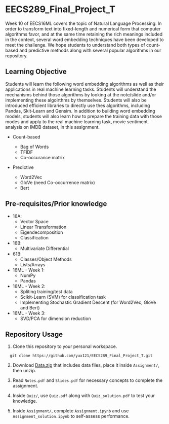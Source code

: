 # EECS289_Final_Project_T
Week 10 of EECS16ML covers the topic of Natural Language Processing. In order to transform text into fixed-length and numerical form that computer algorithms favor, and at the same time retaining the rich meanings included in the context, several word embedding techniques have been developed to meet the challenge. We hope students to understand both types of count-based and predictive methods along with several popular algorithms in our repository. 

## Learning Objective
  Students will learn the following word embedding algorithms as well as their applications in real machine learning tasks. Students will understand the mechanisms behind those algorithms by looking at the note/slide and/or implementing these algoirthms by themselves. Students will also be introduced efficient libraries to directly use thes algorithms, including Pandas, Skit-Learn and Gensim. In addition to building word embedding models, students will also learn how to prepare the training data with those modes and apply to the real machine learning task, movie sentiment analysis on IMDB dataset, in this assignment.
  
  * Count-based
    * Bag of Words
    * TFIDF
    * Co-occurance matrix
  
  * Predictive
    * Word2Vec
    * GloVe (need Co-occurrence matrix)
    * Bert

## Pre-requisites/Prior knowledge 
  * 16A:
    * Vector Space
    * Linear Transformation
    * Eigendecomposition
    * Classification
  * 16B: 
    * Multivariate Differential
  * 61B:
    * Classes/Object Methods
    * Lists/Arrays
  * 16ML - Week 1: 
    * NumPy
    * Pandas 
  * 16ML - Week 2: 
    * Spliting training/test data
    * Scikit-Learn (SVM) for classification task 
    * Implementing Stochastic Gradient Descent (for Word2Vec, GloVe and Bert)
  * 16ML - Week 3: 
    * SVD/PCA for dimension reduction

## Repository Usage

  1. Clone this repository to your personal workspace.
  ```
    git clone https://github.com/yux121/EECS289_Final_Project_T.git
  ```
  
  2. Download [Data.zip](link) that includes data files, place it inside `Assignment/`, then unzip.
  
  3. Read `Notes.pdf` and `Slides.pdf` for necessary concepts to complete the assignment.
  
  4. Inside `Quiz/`, use `Quiz.pdf` along with `Quiz_solution.pdf` to test your knowledge.
  
  5. Inside `Assignment/`, complete `Assignment.ipynb` and use `Assignment_solution.ipynb` to self-assess performance.
